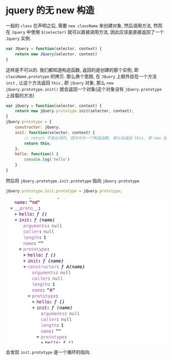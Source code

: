 # jquery 的无 new 构造

一般的 `class` 在声明之后, 需要 `new className` 来创建对象, 然后调用方法, 然而在 `Jquery` 中使用 `$(selector)` 就可以直接调用方法, 因此应该是直接返回了一个 `Jquery` 实例.

``` js
var JQuery = function(selector, context) {
    return new JQuery(selector, context)
}
```

这样是不可以的. 我们都知道构造函数, 返回的是创建的那个实例, 即 `className.prototype` 的拷贝. 那么换个思路, 在 `JQuery` 上额外挂在一个方法 `init` , 让这个方法返回 `this` , 即 `jQuery` 对象, 那么 `new jQuery.prototype.init()` 就会返回一个对象(这个对象没有 `jQuery.prototype` 上挂载的方法)

``` js
var jQuery = function(selector, context) {
    return new jQuery.prototype.init(selector, context);
}
jQuery.prototype = {
    constructor: jQuery,
    init: function(selector, context) {
        // return 不是必须的, 因为作为一个构造函数, 默认会返回 this, 即 new 后生成的实例对象.
        return this;
    },
    hello: function() {
        console.log('hello')
    }
}
```

然后将 `jQuery.prototype.init.prototype` 指向 `jQuery.prototype` 

``` js
jQuery.prototype.init.prototype = jQuery.prototype;
```

![img](../img/20170325001.png)

会发现 `init.prototype` 是一个循环的指向.

